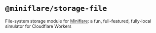 # `@miniflare/storage-file`

File-system storage module for
[Miniflare](https://github.com/cloudflare/miniflare): a fun, full-featured,
fully-local simulator for Cloudflare Workers

